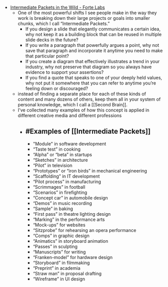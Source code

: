 - [Intermediate Packets in the Wild - Forte Labs](https://fortelabs.com/blog/intermediate-packets-in-the-wild/)
	- One of the most powerful shifts I see people make in the way they work is breaking down their large projects or goals into smaller chunks, which I call “Intermediate Packets.”
		- If you design a slide that elegantly communicates a certain idea, why not keep it as a building block that can be reused in multiple slide decks in the future?
		- If you write a paragraph that powerfully argues a point, why not save that paragraph and incorporate it anytime you need to make that particular point?
		- If you create a diagram that effectively illustrates a trend in your industry, why not preserve that diagram so you always have evidence to support your assertions?
		- If you find a quote that speaks to one of your deeply held values, why not put it somewhere that you can refer to anytime you’re feeling down or discouraged?
	- instead of finding a separate place for each of these kinds of content and many dozens of others, keep them all in your system of personal knowledge, which I call a [[Second Brain]].
	- I’ve collected many examples of how this concept is applied in different creative media and different professions
		- ## #Examples of [[Intermediate Packets]]
			- "Module" in software development
			- “Taste test” in cooking
			- “Alpha” or “beta” in startups
			- “Sketches” in architecture
			- “Pilot” in television
			- “Prototypes” or “iron birds” in mechanical engineering
			- “Scaffolding” in IT development
			- “Pilot process” in manufacturing
			- “Scrimmages” in football
			- “Scenarios” in firefighting
			- “Concept car” in automobile design
			- “Demos” in music recording
			- “Sample” in baking
			- “First pass” in theatre lighting design
			- “Marking” in the performance arts
			- “Mock-ups” for websites
			- “Sitzprobe” for rehearsing an opera performance
			- “Comps” in graphic design
			- “Animatics” in storyboard animation
			- “Passes” in sculpting
			- “Manuscripts” for writing
			- “Franken-model” for hardware design
			- “Storyboard” in filmmaking
			- “Preprint” in academia
			- “Straw man” in proposal drafting
			- “Wireframe” in UI design